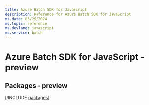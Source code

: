 ```yaml
---
title: Azure Batch SDK for JavaScript
description: Reference for Azure Batch SDK for JavaScript
ms.date: 03/29/2024
ms.topic: reference
ms.devlang: javascript
ms.service: batch
---
```

# Azure Batch SDK for JavaScript - preview
## Packages - preview
[!INCLUDE [packages](batch-index.md)]